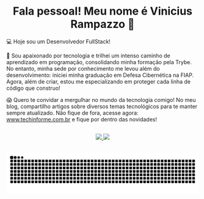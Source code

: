 <h1 align="center"> Fala pessoal! Meu nome é Vinicius Rampazzo 👋 </h1>

💻 Hoje sou um Desenvolvedor FullStack!
  
🔐 Sou apaixonado por tecnologia e trilhei um intenso caminho de aprendizado em programação, consolidando minha formação pela Trybe. No entanto, minha sede por conhecimento me levou além do desenvolvimento: iniciei minha graduação em Defesa Cibernética na FIAP. Agora, além de criar, estou me especializando em proteger cada linha de código que construo!
  
:scream: Quero te convidar a mergulhar no mundo da tecnologia comigo! No meu blog, compartilho artigos sobre diversos temas tecnológicos para te manter sempre atualizado. Não fique de fora, acesse agora: www.techinforme.com.br e fique por dentro das novidades!

##

<div align="center">
  <a href="https://github.com/Vinicius-Rampazzo">
  <img height="180em" src="https://github-readme-stats.vercel.app/api?username=Vinicius-Rampazzo&show_icons=true&theme=dark&include_all_commits=true&count_private=true"/>
  <img height="180em" src="https://github-readme-stats.vercel.app/api/top-langs/?username=Vinicius-Rampazzo&layout=compact&langs_count=8&theme=dark"/>
</div>
  
##
  


##
  
<div align="center">
  <source media="(prefers-color-scheme: dark)" srcset="https://raw.githubusercontent.com/Vinicius-Rampazzo/Vinicius-Rampazzo/output/github-contribution-grid-snake-dark.svg">
  <source media="(prefers-color-scheme: light)" srcset="https://raw.githubusercontent.com/Vinicius-Rampazzo/Vinicius-Rampazzo/output/github-contribution-grid-snake-dark.svg">
  <img align="center" alt="github contribution grid snake animation" src="https://raw.githubusercontent.com/Vinicius-Rampazzo/Vinicius-Rampazzo/output/github-contribution-grid-snake.svg">
</div>
